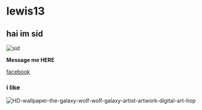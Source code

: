 # lewis13
## hai im sid
![sid](https://github.com/user-attachments/assets/a1f0e0f0-1bdb-4b86-ba6a-747e84809758)


**Message me HERE**

[facebook](https://facebook.com)

### i like

![HD-wallpaper-the-galaxy-wolf-wolf-galaxy-artist-artwork-digital-art-hop](https://github.com/user-attachments/assets/5782a48e-0e69-46ca-8fbb-7d7ed75a7c24)



